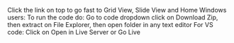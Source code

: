 Click the link on top to go fast to Grid View, Slide View and Home
Windows users:
To run the code do:
Go to code dropdown click on Download Zip, then extract on File Explorer, then open folder in any text editor
For VS code:
Click on Open in Live Server or Go Live

